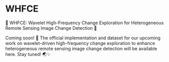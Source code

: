 # WHFCE
🚧 WHFCE: Wavelet High-Frequency Change Exploration for Heterogeneous Remote Sensing Image Change Detection 🚧

Coming soon! 🎉
The official implementation and dataset for our upcoming work on wavelet-driven high-frequency change exploration to enhance heterogeneous remote sensing image change detection will be available here.
Stay tuned! 🌏✨
